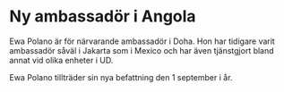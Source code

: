 # Ny ambassadör i Angola

Ewa Polano är för närvarande ambassadör i Doha. Hon har tidigare varit ambassadör såväl i Jakarta som i Mexico och har även tjänstgjort bland annat vid olika enheter i UD.

Ewa Polano tillträder sin nya befattning den 1 september i år.
